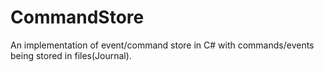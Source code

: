 # CommandStore
An implementation of event/command store in C# with commands/events being stored in files(Journal).
